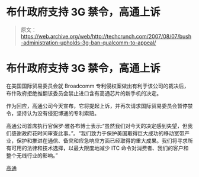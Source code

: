 # 布什政府支持 3G 禁令，高通上诉

> 原文：<https://web.archive.org/web/http://techcrunch.com/2007/08/07/bush-administration-upholds-3g-ban-qualcomm-to-appeal/>

# 布什政府支持 3G 禁令，高通上诉

在美国国际贸易委员会就 Broadcomm 专利侵权案做出有利于该公司的裁决后，布什政府拒绝推翻该委员会禁止进口含有高通芯片的新手机的决定。

作为回应，高通公司今天宣布，它将提起上诉，并再次请求国际贸易委员会暂停禁令，坚持认为没有侵犯博通的专利索赔。

高通公司首席执行官保罗·雅各布博士表示:“虽然我们对今天的决定感到失望，但我们感谢政府花时间审查此事。”。“我们致力于保护美国取得巨大成功的移动宽带产业，保护和推进在通信、备灾和应急响应方面已经取得的重大成果。我们将寻求所有可用的法律和技术选择，以最大限度地减少 ITC 命令对消费者、我们的客户和整个无线行业的影响。”

[高通](https://web.archive.org/web/20130628200813/http://www.qualcomm.com/)